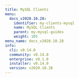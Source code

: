 ```yaml
---
title: MySQL Clients
menu:
  docs_v2020.10.28:
    identifier: my-clients-mysql
    name: MySQL Clients
    parent: my-mysql-guides
    weight: 105
menu_name: docs_v2020.10.28
info:
  cli: v0.14.0
  community: v0.14.0
  enterprise: v0.1.0
  installer: v0.14.0
  version: v2020.10.28
---
```


